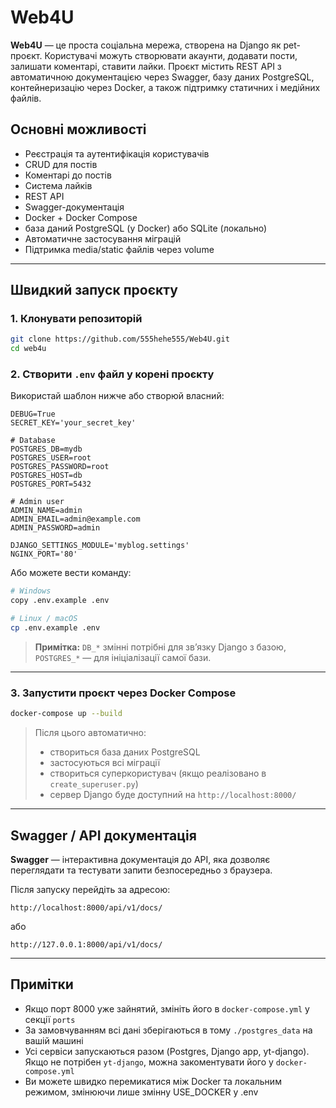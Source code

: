 # Web4U

**Web4U** — це проста соціальна мережа, створена на Django як pet-проєкт. Користувачі можуть створювати акаунти, додавати пости, залишати коментарі, ставити лайки. Проєкт містить REST API з автоматичною документацією через Swagger, базу даних PostgreSQL, контейнеризацію через Docker, а також підтримку статичних і медійних файлів.

## Основні можливості

- Реєстрація та аутентифікація користувачів
- CRUD для постів
- Коментарі до постів
- Система лайків
- REST API
- Swagger-документація
- Docker + Docker Compose
- база даний PostgreSQL (у Docker) або SQLite (локально)
- Автоматичне застосування міграцій
- Підтримка media/static файлів через volume

---

## Швидкий запуск проєкту

### 1. Клонувати репозиторій

```bash
git clone https://github.com/555hehe555/Web4U.git
cd web4u
````

### 2. Створити `.env` файл у корені проєкту

Використай шаблон нижче або створюй власний:

```
DEBUG=True
SECRET_KEY='your_secret_key'

# Database
POSTGRES_DB=mydb
POSTGRES_USER=root
POSTGRES_PASSWORD=root
POSTGRES_HOST=db
POSTGRES_PORT=5432

# Admin user
ADMIN_NAME=admin
ADMIN_EMAIL=admin@example.com
ADMIN_PASSWORD=admin

DJANGO_SETTINGS_MODULE='myblog.settings'
NGINX_PORT='80'
```

Або можете вести команду:

```bash
# Windows
copy .env.example .env
```

```bash
# Linux / macOS
cp .env.example .env
```

> **Примітка:** `DB_*` змінні потрібні для зв’язку Django з базою, `POSTGRES_*` — для ініціалізації самої бази.

---

### 3. Запустити проєкт через Docker Compose

```bash
docker-compose up --build
```

> Після цього автоматично:
>
> * створиться база даних PostgreSQL
> * застосуються всі міграції
> * створиться суперкористувач (якщо реалізовано в `create_superuser.py`)
> * сервер Django буде доступний на `http://localhost:8000/`

---

## Swagger / API документація

**Swagger** — інтерактивна документація до API, яка дозволяє переглядати та тестувати запити безпосередньо з браузера.

Після запуску перейдіть за адресою:

```
http://localhost:8000/api/v1/docs/
```

або

```
http://127.0.0.1:8000/api/v1/docs/
```

---

## Примітки

* Якщо порт 8000 уже зайнятий, змініть його в `docker-compose.yml` у секції `ports`
* За замовчуванням всі дані зберігаються в тому `./postgres_data` на вашій машині
* Усі сервіси запускаються разом (Postgres, Django app, yt-django). Якщо не потрібен `yt-django`, можна закоментувати його у `docker-compose.yml`
* Ви можете швидко перемикатися між Docker та локальним режимом, змінюючи лише змінну USE_DOCKER у .env
